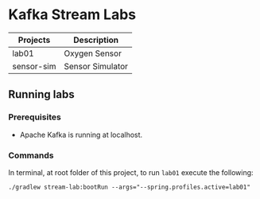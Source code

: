 # Kafka Stream Labs

| Projects   | Description      |
|------------|------------------|
| lab01      | Oxygen Sensor    |
| sensor-sim | Sensor Simulator |

## Running labs
### Prerequisites
- Apache Kafka is running at localhost.

### Commands
In terminal, at root folder of this project, to run `lab01` execute the following:
```aiignore
./gradlew stream-lab:bootRun --args="--spring.profiles.active=lab01"
```

